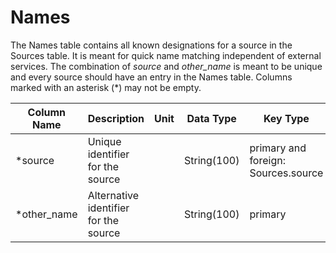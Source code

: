 # Names

The Names table contains all known designations for a source in the Sources table. 
It is meant for quick name matching independent of external services. 
The combination of *source* and *other_name* is meant to be unique and every 
source should have an entry in the Names table.
Columns marked with an asterisk (*) may not be empty.

| Column Name | Description  | Unit  | Data Type | Key Type  |
|---|---|---|---|---|
| *source        | Unique identifier for the source |   | String(100)  | primary and foreign: Sources.source  |
| *other_name    | Alternative identifier for the source |   | String(100)  | primary  |